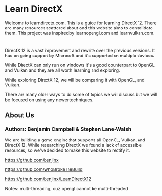# Learn DirectX

Welcome to learndirectx.com. This is a guide for learning DirectX 12. There are many resources scattered about and this website aims to consolidate them. This project was inspired by learnopengl.com and learnvulkan.com.

#
DirectX 12 is a vast improvement and rewrite over the previous versions. It has on going support by Microsoft and it's supported on multiple devices.

While DirectX can only run on windows it's a good counterpart to OpenGL and Vulkan and they are all worth learning and exploring.

While exploring DirectX 12, we will be comparing it with OpenGL, and Vulkan.

There are many older ways to do some of topics we will discuss but we will be focused on using any newer techniques.

## About Us
### Authors: Benjamin Campbell & Stephen Lane-Walsh

We are building a game engine that supports all OpenGL, Vulkan, and DirectX 12. While researching DirectX we found a lack of accessible resources, so we've decided to make this website to rectify it.

https://github.com/benjinx

https://github.com/WhoBrokeTheBuild

https://github.com/benjinx/LearnDirectX12


Notes:
multi-threading, cuz opengl cannot be multi-threaded
